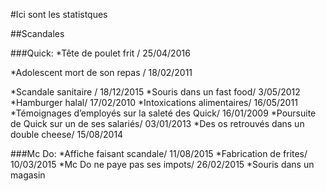 #Ici sont les statistques

##Scandales
	
###Quick:
*Tête de poulet frit / 25/04/2016

*Adolescent mort de son repas / 18/02/2011

*Scandale sanitaire / 18/12/2015
*Souris dans un fast food/ 3/05/2012 
*Hamburger halal/ 17/02/2010
*Intoxications alimentaires/ 16/05/2011
*Témoignages d’employés sur la saleté des Quick/ 16/01/2009
*Poursuite de Quick sur un de ses salariés/ 03/01/2013
*Des os retrouvés dans un double cheese/ 15/08/2014
	
###Mc Do:
*Affiche faisant scandale/ 11/08/2015
*Fabrication de frites/ 10/03/2015
*Mc Do ne paye pas ses impots/ 26/02/2015
*Souris dans un magasin  
